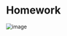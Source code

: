 # Homework
![image](https://github.com/user-attachments/assets/1dbadb32-11a6-46d8-9fe1-c30c432de5a4)
